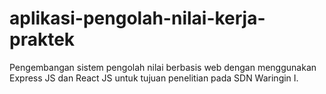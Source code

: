 # aplikasi-pengolah-nilai-kerja-praktek
Pengembangan sistem pengolah nilai berbasis web dengan menggunakan Express JS dan React JS untuk tujuan penelitian pada SDN Waringin I.
